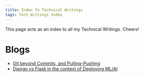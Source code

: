 ```yaml
---
title: Index To Technical Writings
tags: Tech_Writings Index 
---
```


This page acts as an index to all my Technical Writings. Cheers!

# Blogs

*	[ Git beyond Commits, and Pulling-Pushing ](/2019/06/15/tech-writings-git-basics.html)
*	[ Django vs Flask in the context of Deploying ML/AI ](/2019/06/15/tech-writings-django-vs-flask.html)